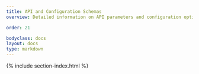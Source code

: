 ```yaml
---
title: API and Configuration Schemas
overview: Detailed information on API parameters and configuration options.

order: 21

bodyclass: docs
layout: docs
type: markdown
---
```


{% include section-index.html %}
